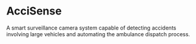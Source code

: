 # AcciSense
A smart surveillance camera system capable of detecting accidents involving large vehicles and automating the ambulance dispatch process.
